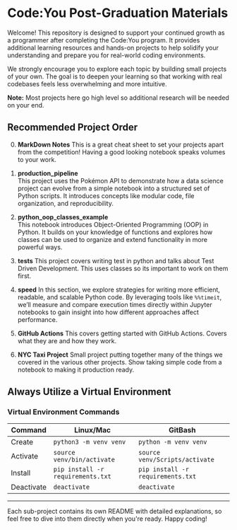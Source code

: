 # Code:You Post-Graduation Materials

Welcome! This repository is designed to support your continued growth as a programmer after completing the Code:You program. It provides additional learning resources and hands-on projects to help solidify your understanding and prepare you for real-world coding environments.

We strongly encourage you to explore each topic by building small projects of your own. The goal is to deepen your learning so that working with real codebases feels less overwhelming and more intuitive.

**Note:** Most projects here go high level so additional research will be needed on your end.

## Recommended Project Order

0. **MarkDown Notes**
   This is a great cheat sheet to set your projects apart from the competition! Having a good looking notebook speaks volumes to your work.

1. **production_pipeline**  
   This project uses the Pokémon API to demonstrate how a data science project can evolve from a simple notebook into a structured set of Python scripts. It introduces concepts like modular code, file organization, and reproducibility.

2. **python_oop_classes_example**  
   This notebook introduces Object-Oriented Programming (OOP) in Python. It builds on your knowledge of functions and explores how classes can be used to organize and extend functionality in more powerful ways.

3. **tests**
  This project covers writing test in python and talks about Test Driven Development. This uses classes so its important to work on them first. 

4. **speed**
   In this section, we explore strategies for writing more efficient, readable, and scalable Python code. By leveraging tools like `%%timeit`, we’ll measure and compare execution times directly within Jupyter notebooks to gain insight into how different approaches affect performance.

5. **GitHub Actions**
   This covers getting started with GitHub Actions. Covers what they are and how they work. 

6. **NYC Taxi Project**
   Small project putting together many of the things we covered in the various other projects. Show taking simple code from a notebook to making it production ready.

## Always Utilize a Virtual Environment


### Virtual Environment Commands
| Command | Linux/Mac | GitBash |
| ------- | --------- | ------- |
| Create | `python3 -m venv venv` | `python -m venv venv` |
| Activate | `source venv/bin/activate` | `source venv/Scripts/activate` |
| Install | `pip install -r requirements.txt` | `pip install -r requirements.txt` |
| Deactivate | `deactivate` | `deactivate` |

---

Each sub-project contains its own README with detailed explanations, so feel free to dive into them directly when you're ready. Happy coding!
